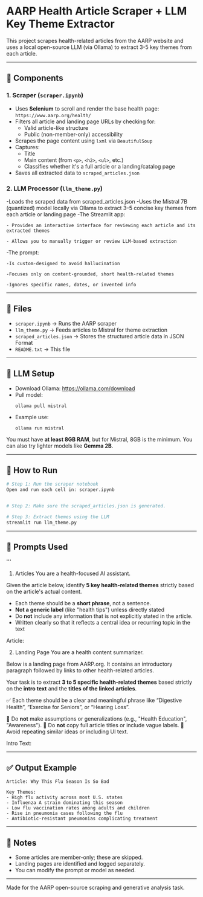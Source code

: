 # AARP Health Article Scraper + LLM Key Theme Extractor

This project scrapes health-related articles from the AARP website and uses a local open-source LLM (via Ollama) to extract 3-5 key themes from each article.

---

## 🔧 Components

### 1. Scraper (`scraper.ipynb`)
- Uses **Selenium** to scroll and render the base health page: `https://www.aarp.org/health/`
- Filters all article and landing page URLs by checking for:
  - Valid article-like structure
  - Public (non-member-only) accessibility
- Scrapes the page content using `lxml` via `BeautifulSoup`
- Captures:
  - Title
  - Main content (from `<p>`, `<h2>`, `<ul>`, etc.)
  - Classifies whether it's a full article or a landing/catalog page
- Saves all extracted data to `scraped_articles.json`

### 2. LLM Processor (`llm_theme.py`)

-Loads the scraped data from scraped_articles.json
-Uses the Mistral 7B (quantized) model locally via Ollama to extract 3–5 concise key themes from each article or landing page
-The Streamlit app:

	- Provides an interactive interface for reviewing each article and its extracted themes

	- Allows you to manually trigger or review LLM-based extraction
-The prompt:

	-Is custom-designed to avoid hallucination

	-Focuses only on content-grounded, short health-related themes

  	-Ignores specific names, dates, or invented info

---

## 📁 Files

- `scraper.ipynb` → Runs the AARP scraper
- `llm_theme.py` → Feeds articles to Mistral for theme extraction
- `scraped_articles.json` → Stores the structured article data in JSON Format
- `README.txt` → This file

---

## 🧠 LLM Setup

- Download Ollama: https://ollama.com/download
- Pull model:
  ```
  ollama pull mistral
  ```
- Example use:
  ```
  ollama run mistral
  ```

You must have **at least 8GB RAM**, but for Mistral, 8GB is the minimum. You can also try lighter models like **Gemma 2B**.

---

## 🚀 How to Run

```bash
# Step 1: Run the scraper notebook
Open and run each cell in: scraper.ipynb


# Step 2: Make sure the scraped_articles.json is generated.

# Step 3: Extract themes using the LLM
streamlit run llm_theme.py
```

---

## 🚀 Prompts Used

'''
1. Articles
You are a health-focused AI assistant.

Given the article below, identify **5 key health-related themes** strictly based on the article's actual content.

- Each theme should be a **short phrase**, not a sentence.
- **Not a generic label** (like "health tips") unless directly stated
- Do **not** include any information that is not explicitly stated in the article.
- Written clearly so that it reflects a central idea or recurring topic in the text

Article:

2. Landing Page
You are a health content summarizer.

Below is a landing page from AARP.org. It contains an introductory paragraph followed by links to other health-related articles.

Your task is to extract **3 to 5 specific health-related themes** based strictly on the **intro text** and the **titles of the linked articles**.

✅ Each theme should be a clear and meaningful phrase like “Digestive Health”, “Exercise for Seniors”, or “Hearing Loss”.

🚫 Do **not** make assumptions or generalizations (e.g., "Health Education", "Awareness").
🚫 Do **not** copy full article titles or include vague labels.
🚫 Avoid repeating similar ideas or including UI text.

Intro Text: 

---

## ✅ Output Example

```
Article: Why This Flu Season Is So Bad

Key Themes:
- High flu activity across most U.S. states
- Influenza A strain dominating this season
- Low flu vaccination rates among adults and children
- Rise in pneumonia cases following the flu
- Antibiotic-resistant pneumonias complicating treatment
```

---

## 📌 Notes

- Some articles are member-only; these are skipped.
- Landing pages are identified and logged separately.
- You can modify the prompt or model as needed.

---

Made for the AARP open-source scraping and generative analysis task.

